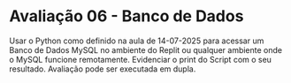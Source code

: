 <h1>Avaliação 06 - Banco de Dados</h1>

Usar o Python como definido na aula de 14-07-2025 para acessar um Banco de Dados MySQL no ambiente do Replit ou qualquer ambiente onde o MySQL funcione remotamente. Evidenciar o print do Script com o seu resultado.
Avaliação pode ser executada em dupla.
